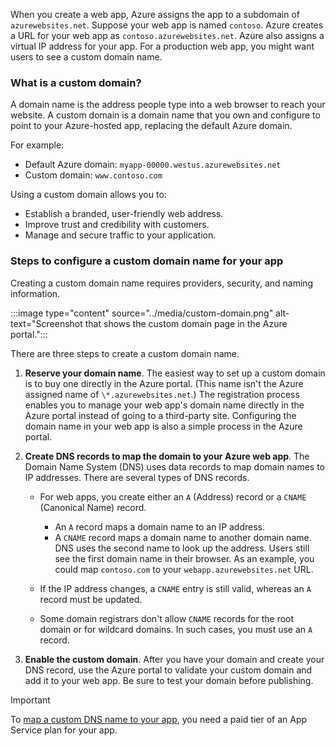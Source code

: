 When you create a web app, Azure assigns the app to a subdomain of `azurewebsites.net`. Suppose your web app is named `contoso`. Azure creates a URL for your web app as `contoso.azurewebsites.net`. Azure also assigns a virtual IP address for your app. For a production web app, you might want users to see a custom domain name.

### What is a custom domain?

A domain name is the address people type into a web browser to reach your website. A custom domain is a domain name that you own and configure to point to your Azure-hosted app, replacing the default Azure domain.

For example:

- Default Azure domain: `myapp-00000.westus.azurewebsites.net`
- Custom domain: `www.contoso.com`

Using a custom domain allows you to:

- Establish a branded, user-friendly web address.
- Improve trust and credibility with customers.
- Manage and secure traffic to your application.

### Steps to configure a custom domain name for your app

Creating a custom domain name requires providers, security, and naming information. 

:::image type="content" source="../media/custom-domain.png" alt-text="Screenshot that shows the custom domain page in the Azure portal.":::

There are three steps to create a custom domain name. 

1. **Reserve your domain name**. The easiest way to set up a custom domain is to buy one directly in the Azure portal. (This name isn't the Azure assigned name of `\*.azurewebsites.net`.) The registration process enables you to manage your web app's domain name directly in the Azure portal instead of going to a third-party site. Configuring the domain name in your web app is also a simple process in the Azure portal. 

1. **Create DNS records to map the domain to your Azure web app**. The Domain Name System (DNS) uses data records to map domain names to IP addresses. There are several types of DNS records.

   - For web apps, you create either an `A` (Address) record or a `CNAME` (Canonical Name) record.
      - An `A` record maps a domain name to an IP address.
      - A `CNAME` record maps a domain name to another domain name. DNS uses the second name to look up the address. Users still see the first domain name in their browser. As an example, you could map `contoso.com` to your `webapp.azurewebsites.net` URL.

   - If the IP address changes, a `CNAME` entry is still valid, whereas an `A` record must be updated. 
   
   - Some domain registrars don't allow `CNAME` records for the root domain or for wildcard domains. In such cases, you must use an `A` record.

1. **Enable the custom domain**. After you have your domain and create your DNS record, use the Azure portal to validate your custom domain and add it to your web app. Be sure to test your domain before publishing.

> [!Important]
> To [map a custom DNS name to your app](/azure/app-service/app-service-web-tutorial-custom-domain), you need a paid tier of an App Service plan for your app.

